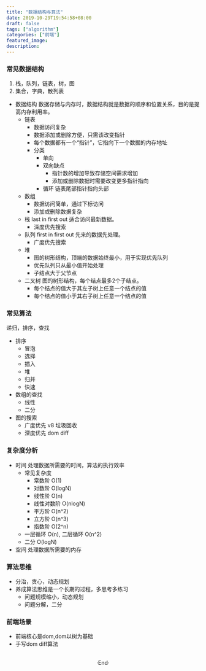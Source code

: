 ```yaml
---
title: "数据结构与算法"
date: 2019-10-29T19:54:58+08:00
draft: false
tags: ["algorithm"]
categories: ["前端"]
featured_image: 
description: 
---
```


### 常见数据结构

1. 栈，队列，链表，树，图
2. 集合，字典，散列表

- 数据结构 数据存储与内存时，数据结构就是数据的顺序和位置关系，目的是提高内存利用率。
  - 链表 
    - 数据访问复杂
    - 数据添加或删除方便，只需该改变指针
    - 每个数据都有一个“指针”，它指向下一个数据的内存地址
    - 分类
      - 单向
      - 双向缺点
        - 指针数的增加导致存储空间需求增加
        - 添加或删除数据时需要改变更多指针指向
      - 循环 链表尾部指针指向头部
  - 数组
    - 数据访问简单，通过下标访问
    - 添加或删除数据复杂
  - 栈 last in first out 适合访问最新数据。
    - 深度优先搜索
  - 队列 first in first out 先来的数据先处理。
    - 广度优先搜索
  - 堆 
    - 图的树形结构，顶端的数据始终最小，用于实现优先队列
    - 优先队列只从最小值开始处理
    - 子结点大于父节点
  - 二叉树 图的树形结构，每个结点最多2个子结点。
    - 每个结点的值大于其左子树上任意一个结点的值
    - 每个结点的值小于其右子树上任意一个结点的值

### 常见算法

递归，排序，查找

- 排序
  - 冒泡
  - 选择
  - 插入
  - 堆
  - 归并
  - 快速
- 数组的查找
  - 线性
  - 二分
- 图的搜索
  - 广度优先 v8 垃圾回收
  - 深度优先 dom diff

### 复杂度分析

  - 时间 处理数据所需要的时间，算法的执行效率
    - 常见复杂度
      - 常数阶 O(1)
      - 对数阶 O(logN)
      - 线性阶 O(n)
      - 线性对数阶 O(nlogN)
      - 平方阶 O(n^2)
      - 立方阶 O(n^3)
      - 指数阶 O(2^n)
    - 一层循环 O(n), 二层循环 O(n^2)
    - 二分 O(logN)
  - 空间 处理数据所需要的内存

### 算法思维

- 分治，贪心，动态规划
- 养成算法思维是一个长期的过程，多思考多练习
  - 问题规模缩小，动态规划
  - 问题分解，二分

### 前端场景

  - 前端核心是dom,dom以树为基础
  - 手写dom diff算法


<br>

<center>  ·End·  </center>